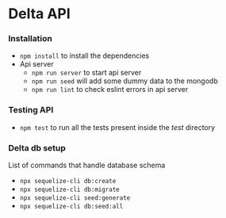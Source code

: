 # Delta API

### Installation
- `npm install` to install the dependencies
- Api server
  - `npm run server` to start api server
  - `npm run seed` will add some dummy data to the mongodb
  - `npm run lint` to check eslint errors in api server

### Testing API
- `npm test` to run all the tests present inside the _test_ directory

### Delta db setup
List of commands that handle database schema
- `npx sequelize-cli db:create`
- `npx sequelize-cli db:migrate`
- `npx sequelize-cli seed:generate`
- `npx sequelize-cli db:seed:all`
